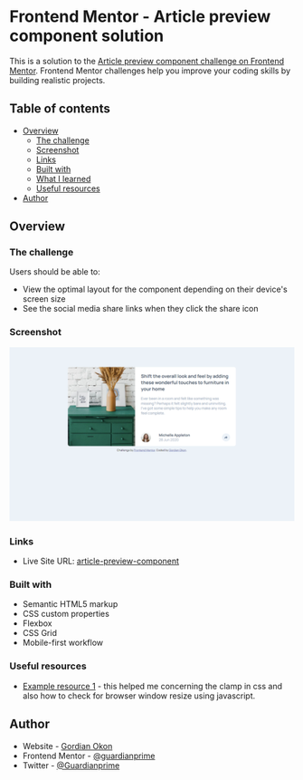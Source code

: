 # Frontend Mentor - Article preview component solution

This is a solution to the [Article preview component challenge on Frontend Mentor](https://www.frontendmentor.io/challenges/article-preview-component-dYBN_pYFT). Frontend Mentor challenges help you improve your coding skills by building realistic projects. 

## Table of contents

- [Overview](#overview)
  - [The challenge](#the-challenge)
  - [Screenshot](#screenshot)
  - [Links](#links)
  - [Built with](#built-with)
  - [What I learned](#what-i-learned)
  - [Useful resources](#useful-resources)
- [Author](#author)


## Overview

### The challenge

Users should be able to:

- View the optimal layout for the component depending on their device's screen size
- See the social media share links when they click the share icon

### Screenshot

![](./screenshot.png)

### Links

- Live Site URL: [article-preview-component](https://article-preview-component-eight-taupe.vercel.app)

### Built with

- Semantic HTML5 markup
- CSS custom properties
- Flexbox
- CSS Grid
- Mobile-first workflow

### Useful resources

- [Example resource 1](https://www.geeksforgeeks.com) - this helped me concerning the clamp in css and also how to check for browser window resize using javascript.

## Author

- Website - [Gordian Okon](https://www.gordian-okon.vercel.app)
- Frontend Mentor - [@guardianprime](https://www.frontendmentor.io/profile/guardianprime)
- Twitter - [@Guardianprime](https://www.twitter.com/GordianOkon)
